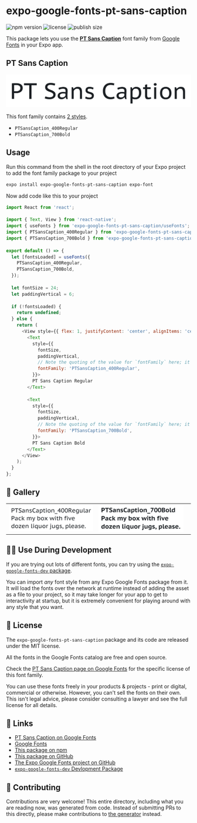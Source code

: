 # expo-google-fonts-pt-sans-caption

![npm version](https://flat.badgen.net/npm/v/expo-google-fonts-pt-sans-caption)
![license](https://flat.badgen.net/github/license/expo/google-fonts)
![publish size](https://flat.badgen.net/packagephobia/install/expo-google-fonts-pt-sans-caption)

This package lets you use the [**PT Sans Caption**](https://fonts.google.com/specimen/PT+Sans+Caption) font family from [Google Fonts](https://fonts.google.com/) in your Expo app.

## PT Sans Caption

![PT Sans Caption](./font-family.png)

This font family contains [2 styles](#-gallery).

- `PTSansCaption_400Regular`
- `PTSansCaption_700Bold`

## Usage

Run this command from the shell in the root directory of your Expo project to add the font family package to your project
```sh
expo install expo-google-fonts-pt-sans-caption expo-font
```

Now add code like this to your project
```js
import React from 'react';

import { Text, View } from 'react-native';
import { useFonts } from 'expo-google-fonts-pt-sans-caption/useFonts';
import { PTSansCaption_400Regular } from 'expo-google-fonts-pt-sans-caption/400Regular';
import { PTSansCaption_700Bold } from 'expo-google-fonts-pt-sans-caption/700Bold';

export default () => {
  let [fontsLoaded] = useFonts({
    PTSansCaption_400Regular,
    PTSansCaption_700Bold,
  });

  let fontSize = 24;
  let paddingVertical = 6;

  if (!fontsLoaded) {
    return undefined;
  } else {
    return (
      <View style={{ flex: 1, justifyContent: 'center', alignItems: 'center' }}>
        <Text
          style={{
            fontSize,
            paddingVertical,
            // Note the quoting of the value for `fontFamily` here; it expects a string!
            fontFamily: 'PTSansCaption_400Regular',
          }}>
          PT Sans Caption Regular
        </Text>

        <Text
          style={{
            fontSize,
            paddingVertical,
            // Note the quoting of the value for `fontFamily` here; it expects a string!
            fontFamily: 'PTSansCaption_700Bold',
          }}>
          PT Sans Caption Bold
        </Text>
      </View>
    );
  }
};

```

## 🔡 Gallery


||||
|-|-|-|
|![PTSansCaption_400Regular](.//400Regular/PTSansCaption_400Regular.ttf.png)|![PTSansCaption_700Bold](.//700Bold/PTSansCaption_700Bold.ttf.png)|||


## 👩‍💻 Use During Development

If you are trying out lots of different fonts, you can try using the [`expo-google-fonts-dev` package](https://github.com/freeboub/google-fonts/tree/master/font-packages/dev#readme).

You can import *any* font style from any Expo Google Fonts package from it. It will load the fonts
over the network at runtime instead of adding the asset as a file to your project, so it may take longer
for your app to get to interactivity at startup, but it is extremely convenient
for playing around with any style that you want.

## 📖 License

The `expo-google-fonts-pt-sans-caption` package and its code are released under the MIT license.

All the fonts in the Google Fonts catalog are free and open source.

Check the [PT Sans Caption page on Google Fonts](https://fonts.google.com/specimen/PT+Sans+Caption) for the specific license of this font family.

You can use these fonts freely in your products & projects - print or digital, commercial or otherwise. However, you can't sell the fonts on their own. This isn't legal advice, please consider consulting a lawyer and see the full license for all details.

## 🔗 Links

- [PT Sans Caption on Google Fonts](https://fonts.google.com/specimen/PT+Sans+Caption)
- [Google Fonts](https://fonts.google.com/)
- [This package on npm](https://www.npmjs.com/package/expo-google-fonts-pt-sans-caption)
- [This package on GitHub](https://github.com/freeboub/google-fonts/tree/master/font-packages/pt-sans-caption)
- [The Expo Google Fonts project on GitHub](https://github.com/freeboub/google-fonts)
- [`expo-google-fonts-dev` Devlopment Package](https://github.com/freeboub/google-fonts/tree/master/font-packages/dev)

## 🤝 Contributing

Contributions are very welcome! This entire directory, including what you are reading now, was generated from code. Instead of submitting PRs to this directly, please make contributions to [the generator](https://github.com/freeboub/google-fonts/tree/master/packages/generator) instead.
